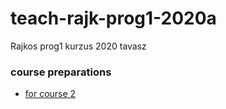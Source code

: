 # teach-rajk-prog1-2020a
Rajkos prog1 kurzus 2020 tavasz

### course preparations
- [for course 2](material/transitions/into_course_02.md)
